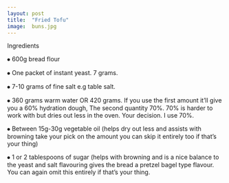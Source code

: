```yaml
---
layout: post
title:  "Fried Tofu"
image:  buns.jpg
---
```


Ingredients

⦁	600g bread flour

⦁	One packet of instant yeast. 7 grams.

⦁	7-10 grams of fine salt e.g table salt.

⦁	360 grams warm water OR 420 grams. If you use the first amount it’ll give you a 60% hydration dough, The second quantity 70%. 70% is harder to work with but dries out less in the oven. Your decision. I use 70%.

⦁	Between 15g-30g vegetable oil (helps dry out less and assists with browning take your pick on the amount you can skip it entirely too if that’s your thing)

⦁	1 or 2 tablespoons of sugar (helps with browning and is a nice balance to the yeast and salt flavouring gives the bread a pretzel bagel type flavour. You can again omit this entirely if that’s your thing. 
